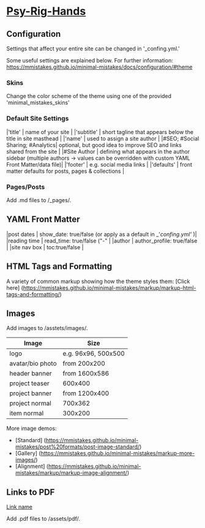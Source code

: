 # [Psy-Rig-Hands](https://psyrig.github.io/)

## Configuration 

Settings that affect your entire site can be changed in '_confing.yml.'

Some useful settings are explained below. For further information: https://mmistakes.github.io/minimal-mistakes/docs/configuration/#theme

### Skins
Change the color scheme of the theme using one of the provided 'minimal_mistakes_skins'

### Default Site Settings 

|'title'                          | name of your site                                                                                                                 | 
|'subtitle'                       | short tagline that appears below the title in site masthead                                                                       |
|'name'                           | used to assign a site author                                                                                                      |
|#SEO; #Social Sharing; #Analytics| optional, but good idea to improve SEO and links shared from the site                                                             |
|#Site Author                     | defining what appears in the author sidebar (multiple authors -> values can be overridden with custom YAML Front Matter/data file)|
|'footer'                         | e.g. social media links                                                                                                           | 
|'defaults'                       | front matter defaults for posts, pages & collections                                                                              |


### Pages/Posts

Add .md files to /_pages/.

## YAML Front Matter

|post dates       | show_date: true/false (or apply as a default in _'_confing.yml'_ )| 
|reading time     | read_time: true/false ("-"                                        |
|author           | author_profile: true/false                                        |
|site nav box     | toc:true/false                                                    |

## HTML Tags and Formatting

A variety of common markup showing how the theme styles them: [Click here] (https://mmistakes.github.io/minimal-mistakes/markup/markup-html-tags-and-formatting/)

## Images

Add images to /asstets/images/.

|Image            | Size                   |
|-----------------|------------------------|
|logo             | e.g. 96x96, 500x500    |
|avatar/bio photo | from 200x200           |
|header banner    | from 1600x586          |
|project teaser   | 600x400                |
|project banner   | from 1200x400          |
|project normal   | 700x362                |
|item normal      | 300x200                |

More image demos: 
- [Standard] (https://mmistakes.github.io/minimal-mistakes/post%20formats/post-image-standard/)
- [Gallery] (https://mmistakes.github.io/minimal-mistakes/markup-more-images/)
- [Alignment] (https://mmistakes.github.io/minimal-mistakes/markup/markup-image-alignment/)

## Links to PDF 

[Link name](/assets/file.pdf) 

Add .pdf files to /assets/pdf/.




